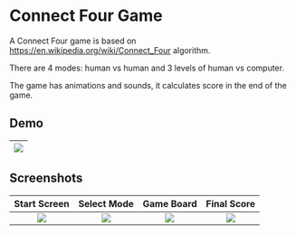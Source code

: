 
# Connect Four Game

A Connect Four game is based on https://en.wikipedia.org/wiki/Connect_Four algorithm.

There are 4 modes: human vs human and 3 levels of human vs computer.

The game has animations and sounds, it calculates score in the end of the game.




## Demo

|![](https://github.com/nzhabitskaya/FourOnTheFarm/blob/main/ConnectFourGame.gif) |
| :--: |




## Screenshots

| Start Screen | Select Mode | Game Board | Final Score |
| :----: | :----: | :----: | :----: |
|![](https://3kr.a56.myftpupload.com/wp-content/uploads/2024/02/Screenshot_1707552801-1.png)|![](https://3kr.a56.myftpupload.com/wp-content/uploads/2024/02/Screenshot_1707552809.png)|![](https://3kr.a56.myftpupload.com/wp-content/uploads/2024/02/Screenshot_1707552836-1.png)|![](https://3kr.a56.myftpupload.com/wp-content/uploads/2024/02/Screenshot_1707552883.png)|


